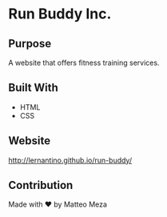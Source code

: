 # Run Buddy Inc.

## Purpose
A website that offers fitness training services. 

## Built With
* HTML
* CSS

## Website
http://lernantino.github.io/run-buddy/

## Contribution
Made with ❤️ by Matteo Meza
